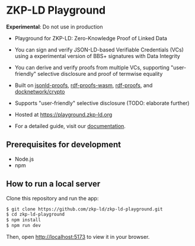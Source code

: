 # ZKP-LD Playground

**Experimental**: Do not use in production

- Playground for ZKP-LD: Zero-Knowledge Proof of Linked Data
- You can sign and verify JSON-LD-based Verifiable Credentials (VCs) using a experimental version of BBS+ signatures with Data Integrity
- You can derive and verify proofs from multiple VCs, supporting "user-friendly" selective disclosure and proof of termwise equality

- Built on [jsonld-proofs](https://github.com/zkp-ld/jsonld-proofs), [rdf-proofs-wasm](https://github.com/zkp-ld/rdf-proofs-wasm), [rdf-proofs](https://github.com/zkp-ld/rdf-proofs), and [docknetwork/crypto](https://github.com/docknetwork/crypto)
- Supports "user-friendly" selective disclosure (TODO: elaborate further)

- Hosted at <https://playground.zkp-ld.org>

- For a detailed guide, visit our [documentation](public/document.pdf).

## Prerequisites for development

- Node.js
- npm

## How to run a local server

Clone this repository and run the app:

```bash
$ git clone https://github.com/zkp-ld/zkp-ld-playground.git
$ cd zkp-ld-playground
$ npm install
$ npm run dev
```

Then, open [http://localhost:5173](http://localhost:5173) to view it in your browser.
